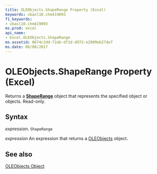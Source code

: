 ```yaml
---
title: OLEObjects.ShapeRange Property (Excel)
keywords: vbaxl10.chm419093
f1_keywords:
- vbaxl10.chm419093
ms.prod: excel
api_name:
- Excel.OLEObjects.ShapeRange
ms.assetid: 0674c2dd-72ab-df1d-d972-e2909eb27de7
ms.date: 06/08/2017
---
```



# OLEObjects.ShapeRange Property (Excel)

Returns a  **[ShapeRange](Excel.ShapeRange.md)** object that represents the specified object or objects. Read-only.


## Syntax

 _expression_. `ShapeRange`

 _expression_ An expression that returns a [OLEObjects](./Excel.OLEObjects.md) object.


## See also


[OLEObjects Object](Excel.OLEObjects.md)

